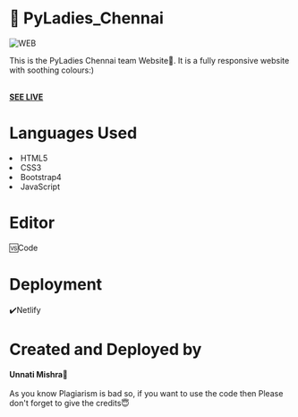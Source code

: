 



# 📍 PyLadies_Chennai

<img src="https://i.ibb.co/gM0p2sy/WEB.png" alt="WEB" border="0">

This is the PyLadies Chennai team Website📱. It is a fully responsive website with soothing colours:)

<br>
<b><a href="https://pyladies-chennai.netlify.app/">SEE LIVE</a></b>


<h1>Languages Used</h1>
<li>HTML5</li>
<li>CSS3</li>
<li>Bootstrap4</li>
<li>JavaScript</li>


<h1>Editor</h1>
🆚Code

<h1>Deployment</h1>
	✔️Netlify

<h1>Created and Deployed by</h1>
  <b>Unnati Mishra🙎</b>
  <br><br>
  As you know Plagiarism is bad so, if you want to use the code then Please don't forget to give the credits😇
  


